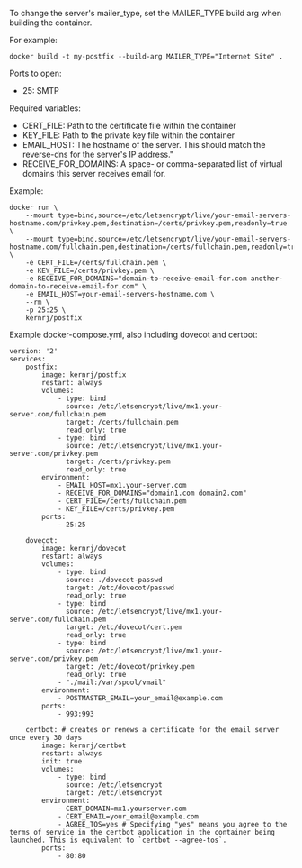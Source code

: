 To change the server's mailer_type, set the MAILER_TYPE build arg when building the container.

For example:
```
docker build -t my-postfix --build-arg MAILER_TYPE="Internet Site" .
```

Ports to open:
- 25: SMTP

Required variables:
- CERT_FILE: Path to the certificate file within the container
- KEY_FILE: Path to the private key file within the container
- EMAIL_HOST: The hostname of the server. This should match the reverse-dns for the server's IP address."
- RECEIVE_FOR_DOMAINS: A space- or comma-separated list of virtual domains this server receives email for.

Example:
```
docker run \
    --mount type=bind,source=/etc/letsencrypt/live/your-email-servers-hostname.com/privkey.pem,destination=/certs/privkey.pem,readonly=true \
    --mount type=bind,source=/etc/letsencrypt/live/your-email-servers-hostname.com/fullchain.pem,destination=/certs/fullchain.pem,readonly=true \
    -e CERT_FILE=/certs/fullchain.pem \
    -e KEY_FILE=/certs/privkey.pem \
    -e RECEIVE_FOR_DOMAINS="domain-to-receive-email-for.com another-domain-to-receive-email-for.com" \
    -e EMAIL_HOST=your-email-servers-hostname.com \
    --rm \
    -p 25:25 \
    kernrj/postfix
```

Example docker-compose.yml, also including dovecot and certbot:
```
version: '2'
services:
    postfix:
        image: kernrj/postfix
        restart: always
        volumes:
            - type: bind
              source: /etc/letsencrypt/live/mx1.your-server.com/fullchain.pem
              target: /certs/fullchain.pem
              read_only: true
            - type: bind
              source: /etc/letsencrypt/live/mx1.your-server.com/privkey.pem
              target: /certs/privkey.pem
              read_only: true
        environment:
            - EMAIL_HOST=mx1.your-server.com
            - RECEIVE_FOR_DOMAINS="domain1.com domain2.com"
            - CERT_FILE=/certs/fullchain.pem
            - KEY_FILE=/certs/privkey.pem
        ports:
            - 25:25

    dovecot:
        image: kernrj/dovecot
        restart: always
        volumes:
            - type: bind
              source: ./dovecot-passwd
              target: /etc/dovecot/passwd
              read_only: true
            - type: bind
              source: /etc/letsencrypt/live/mx1.your-server.com/fullchain.pem
              target: /etc/dovecot/cert.pem
              read_only: true
            - type: bind
              source: /etc/letsencrypt/live/mx1.your-server.com/privkey.pem
              target: /etc/dovecot/privkey.pem
              read_only: true
            - "./mail:/var/spool/vmail"
        environment:
            - POSTMASTER_EMAIL=your_email@example.com
        ports:
            - 993:993

    certbot: # creates or renews a certificate for the email server once every 30 days
        image: kernrj/certbot
        restart: always
        init: true
        volumes:
            - type: bind
              source: /etc/letsencrypt
              target: /etc/letsencrypt
        environment:
            - CERT_DOMAIN=mx1.yourserver.com
            - CERT_EMAIL=your_email@example.com
            - AGREE_TOS=yes # Specifying "yes" means you agree to the terms of service in the certbot application in the container being launched. This is equivalent to `certbot --agree-tos`.
        ports:
            - 80:80
```
